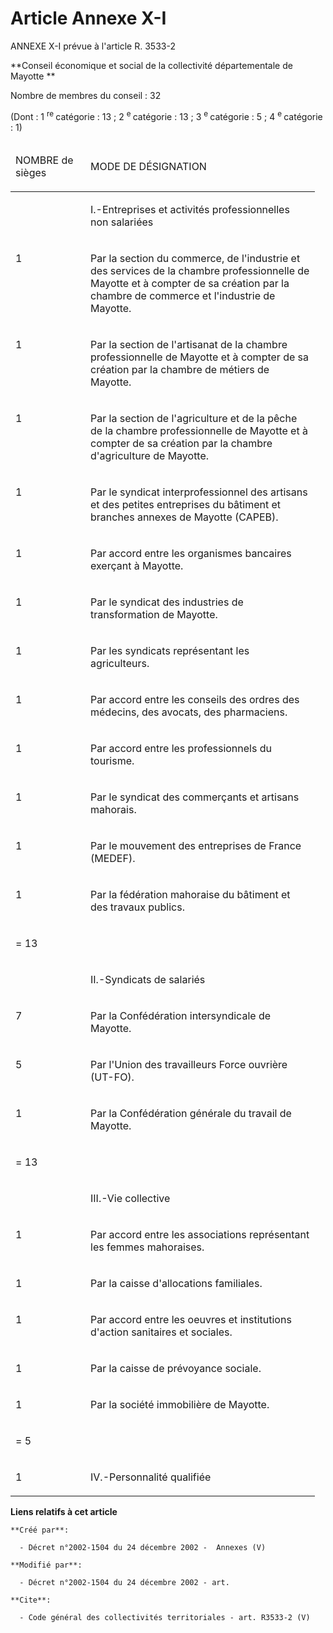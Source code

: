 # Article Annexe X-I

ANNEXE X-I prévue à l'article R. 3533-2

**Conseil économique et social de la collectivité départementale de Mayotte **

Nombre de membres du conseil : 32 

(Dont : 1 
  <sup>re </sup>catégorie : 13 ; 2 
  <sup>e </sup>catégorie : 13 ; 3 
  <sup>e </sup>catégorie : 5 ; 4 
  <sup>e </sup>catégorie : 1) 

<table>
  <thead>
    <tr>
      <td width="104">

NOMBRE de sièges 

</td>
      <td width="351">

MODE DE DÉSIGNATION 

</td>
    </tr>
  </thead>
  <tbody>
    <tr>
      <td valign="top">

</td>
      <td valign="top">

I.-Entreprises et activités professionnelles non salariées 

</td>
    </tr>
    <tr>
      <td valign="top">

1 

</td>
      <td valign="top">

Par la section du commerce, de l'industrie et des services de la chambre professionnelle de Mayotte et à compter de sa
création par la chambre de commerce et l'industrie de Mayotte. 

</td>
    </tr>
    <tr>
      <td valign="top">

1 

</td>
      <td valign="top">

Par la section de l'artisanat de la chambre professionnelle de Mayotte et à compter de sa création par la chambre de métiers
de Mayotte. 

</td>
    </tr>
    <tr>
      <td valign="top">

1 

</td>
      <td valign="top">

Par la section de l'agriculture et de la pêche de la chambre professionnelle de Mayotte et à compter de sa création par la
chambre d'agriculture de Mayotte. 

</td>
    </tr>
    <tr>
      <td valign="top">

1 

</td>
      <td valign="top">

Par le syndicat interprofessionnel des artisans et des petites entreprises du bâtiment et branches annexes de Mayotte
(CAPEB). 

</td>
    </tr>
    <tr>
      <td valign="top">

1 

</td>
      <td valign="top">

Par accord entre les organismes bancaires exerçant à Mayotte. 

</td>
    </tr>
    <tr>
      <td valign="top">

1 

</td>
      <td valign="top">

Par le syndicat des industries de transformation de Mayotte. 

</td>
    </tr>
    <tr>
      <td valign="top">

1 

</td>
      <td valign="top">

Par les syndicats représentant les agriculteurs. 

</td>
    </tr>
    <tr>
      <td valign="top">

1 

</td>
      <td valign="top">

Par accord entre les conseils des ordres des médecins, des avocats, des pharmaciens. 

</td>
    </tr>
    <tr>
      <td valign="top">

1 

</td>
      <td valign="top">

Par accord entre les professionnels du tourisme. 

</td>
    </tr>
    <tr>
      <td valign="top">

1 

</td>
      <td valign="top">

Par le syndicat des commerçants et artisans mahorais. 

</td>
    </tr>
    <tr>
      <td valign="top">

1 

</td>
      <td valign="top">

Par le mouvement des entreprises de France (MEDEF). 

</td>
    </tr>
    <tr>
      <td valign="top">

1 

</td>
      <td valign="top">

Par la fédération mahoraise du bâtiment et des travaux publics. 

</td>
    </tr>
    <tr>
      <td valign="top">

= 13 

</td>
      <td valign="top">

</td>
    </tr>
    <tr>
      <td valign="top">

</td>
      <td valign="top">

II.-Syndicats de salariés 

</td>
    </tr>
    <tr>
      <td valign="top">

7 

</td>
      <td valign="top">

Par la Confédération intersyndicale de Mayotte. 

</td>
    </tr>
    <tr>
      <td valign="top">

5 

</td>
      <td valign="top">

Par l'Union des travailleurs Force ouvrière (UT-FO). 

</td>
    </tr>
    <tr>
      <td valign="top">

1 

</td>
      <td valign="top">

Par la Confédération générale du travail de Mayotte. 

</td>
    </tr>
    <tr>
      <td valign="top">

= 13 

</td>
      <td valign="top">

</td>
    </tr>
    <tr>
      <td valign="top">

</td>
      <td valign="top">

III.-Vie collective 

</td>
    </tr>
    <tr>
      <td valign="top">

1 

</td>
      <td valign="top">

Par accord entre les associations représentant les femmes mahoraises. 

</td>
    </tr>
    <tr>
      <td valign="top">

1 

</td>
      <td valign="top">

Par la caisse d'allocations familiales. 

</td>
    </tr>
    <tr>
      <td valign="top">

1 

</td>
      <td valign="top">

Par accord entre les oeuvres et institutions d'action sanitaires et sociales. 

</td>
    </tr>
    <tr>
      <td valign="top">

1 

</td>
      <td valign="top">

Par la caisse de prévoyance sociale. 

</td>
    </tr>
    <tr>
      <td valign="top">

1 

</td>
      <td valign="top">

Par la société immobilière de Mayotte. 

</td>
    </tr>
    <tr>
      <td valign="top">

= 5 

</td>
      <td valign="top">

</td>
    </tr>
    <tr>
      <td valign="top">

1 

</td>
      <td valign="top">

IV.-Personnalité qualifiée

</td>
    </tr>
  </tbody>
</table>

**Liens relatifs à cet article**

	**Créé par**:

	  - Décret n°2002-1504 du 24 décembre 2002 -  Annexes (V)

	**Modifié par**:

	  - Décret n°2002-1504 du 24 décembre 2002 - art.

	**Cite**:

	  - Code général des collectivités territoriales - art. R3533-2 (V)

